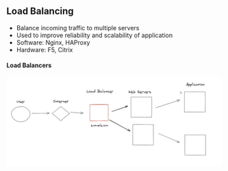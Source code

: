 ## Load Balancing

- Balance incoming traffic to multiple servers
- Used to improve reliability and scalability of application
- Software: Nginx, HAProxy
- Hardware: F5, Citrix

#### Load Balancers

![](z-Assets/Pasted%20image%2020230315164956.png)
